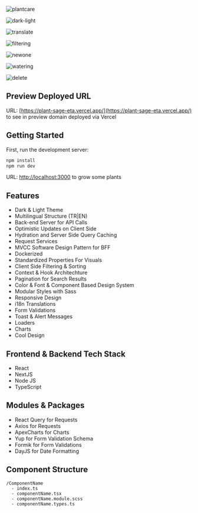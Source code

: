 ![plantcare](https://github.com/user-attachments/assets/022eccf9-591d-43b9-ad4f-ac52c239e2d5)

![dark-light](https://github.com/user-attachments/assets/1eb16593-f5ae-4fe2-a2b4-daa35e7d7ab9)

![translate](https://github.com/user-attachments/assets/1afdc455-4b34-4bee-8459-3b306dec0b61)

![filtering](https://github.com/user-attachments/assets/ff4558ea-afe9-4c67-aacb-2a9b4f9bc1b6)

![newone](https://github.com/user-attachments/assets/b1c395ea-345d-4236-b257-8cf42ca2ef97)

![watering](https://github.com/user-attachments/assets/e121ba63-3964-406b-9167-50893523d7ef)

![delete](https://github.com/user-attachments/assets/099cf729-a3b1-433a-9edb-05362f98be91)

## Preview Deployed URL

URL: [https://plant-sage-eta.vercel.app/](https://plant-sage-eta.vercel.app/) to see in preview domain deployed via Vercel

## Getting Started

First, run the development server:

```bash
npm install
npm run dev
```

URL: [http://localhost:3000](http://localhost:3000) to grow some plants

## Features
- Dark & Light Theme
- Multilingual Structure (TR|EN)
- Back-end Server for API Calls
- Optimistic Updates on Client Side
- Hydration and Server Side Query Caching
- Request Services
- MVCC Software Design Pattern for BFF
- Dockerized
- Standardized Properties For Visuals
- Client Side Filtering & Sorting
- Context & Hook Architechture
- Pagination for Search Results
- Color & Font & Component Based Design System
- Modular Styles with Sass
- Responsive Design
- i18n Translations
- Form Validations
- Toast & Alert Messages
- Loaders
- Charts
- Cool Design

## Frontend & Backend Tech Stack

- React
- NextJS
- Node JS
- TypeScript

## Modules & Packages
- React Query for Requests
- Axios for Requests
- ApexCharts for Charts
- Yup for Form Validation Schema
- Formik for Form Validations
- DayJS for Date Formatting

## Component Structure


```
/ComponentName
  - index.ts
  - componentName.tsx
  - componentName.module.scss
  - componentName.types.ts
```
